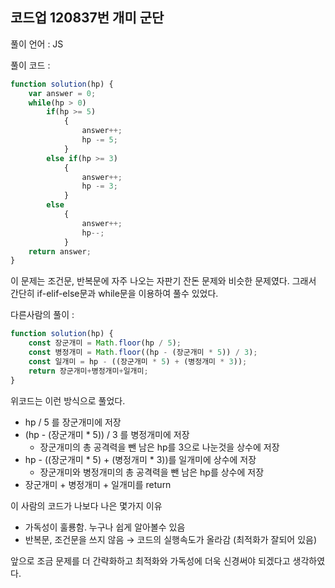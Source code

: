 ## 코드업 120837번 개미 군단
풀이 언어 : JS

풀이 코드 :

```jsx
function solution(hp) {
    var answer = 0;
    while(hp > 0)
        if(hp >= 5)
            {
                answer++;
                hp -= 5;
            }
        else if(hp >= 3)
            {
                answer++;
                hp -= 3;
            }
        else
            {
                answer++;
                hp--;
            }
    return answer;
}
```

이 문제는 조건문, 반복문에 자주 나오는 자판기 잔돈 문제와 비슷한 문제였다. 그래서 간단히 if-elif-else문과 while문을 이용하여 풀수 있었다.

다른사람의 풀이 :

```jsx
function solution(hp) {
    const 장군개미 = Math.floor(hp / 5);
    const 병정개미 = Math.floor((hp - (장군개미 * 5)) / 3);
    const 일개미 = hp - ((장군개미 * 5) + (병정개미 * 3));
    return 장군개미+병정개미+일개미;
}
```

위코드는 이런 방식으로 풀었다.

- hp / 5 를 장군개미에 저장
- (hp - (장군개미 * 5)) / 3 를 병정개미에 저장
    - 장군개미의 총 공격력을 뺀 남은 hp를 3으로 나눈것을 상수에 저장
- hp - ((장군개미 * 5) + (병정개미 * 3))를 일개미에 상수에 저장
    - 장군개미와 병정개미의 총 공격력을 뺀 남은 hp를 상수에 저장
- 장군개미 + 병정개미 + 일개미를 return

이 사람의 코드가 나보다 나은 몇가지 이유

- 가독성이 훌룡함. 누구나 쉽게 알아볼수 있음
- 반복문, 조건문을 쓰지 않음 → 코드의 실행속도가 올라감 (최적화가 잘되어 있음)

앞으로 조금 문제를 더 간략화하고 최적화와 가독성에 더욱 신경써야 되겠다고 생각하였다.
